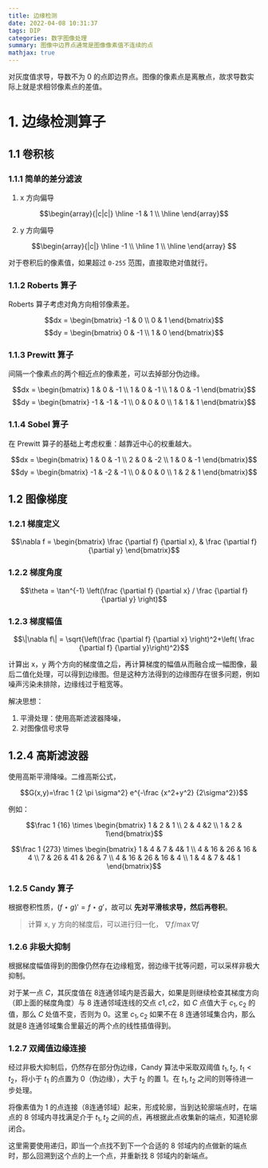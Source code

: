 ```yaml
---
title: 边缘检测
date: 2022-04-08 10:31:37
tags: DIP
categories: 数字图像处理
summary: 图像中边界点通常是图像像素值不连续的点
mathjax: true
---
```


对灰度值求导，导数不为 0 的点即边界点。图像的像素点是离散点，故求导数实际上就是求相邻像素点的差值。

# 1. 边缘检测算子

## 1.1 卷积核

### 1.1.1 简单的差分滤波
1. x 方向偏导

$$\begin{array}{|c|c|}
\hline
-1 & 1
\\
\hline
\end{array}$$

2. y 方向偏导

$$\begin{array}{|c|}
\hline
-1
\\
\hline
1
\\
\hline
\end{array}
$$

对于卷积后的像素值，如果超过 `0-255` 范围，直接取绝对值就行。


### 1.1.2 Roberts 算子

Roberts 算子考虑对角方向相邻像素差。

$$dx = \begin{bmatrix} -1 & 0 \\ 0 & 1 \end{bmatrix}$$
$$dy = \begin{bmatrix} 0 & -1 \\ 1 & 0 \end{bmatrix}$$

### 1.1.3 Prewitt 算子

间隔一个像素点的两个相近点的像素差，可以去掉部分伪边缘。

$$dx = \begin{bmatrix} 1 & 0 & -1 \\ 1 & 0 & -1 \\ 1 & 0 & -1 \end{bmatrix}$$
$$dy = \begin{bmatrix} -1 & -1 & -1 \\ 0 & 0 & 0 \\ 1 & 1 & 1 \end{bmatrix}$$

### 1.1.4 Sobel 算子

在 Prewitt 算子的基础上考虑权重：越靠近中心的权重越大。

$$dx = \begin{bmatrix} 1 & 0 & -1 \\ 2 & 0 & -2 \\ 1 & 0 & -1 \end{bmatrix}$$
$$dy = \begin{bmatrix} -1 & -2 & -1 \\ 0 & 0 & 0 \\ 1 & 2 & 1 \end{bmatrix}$$

## 1.2 图像梯度

### 1.2.1 梯度定义

$$\nabla f = \begin{bmatrix} \frac {\partial f} {\partial x}, & \frac {\partial f} {\partial y} \end{bmatrix}$$

### 1.2.2 梯度角度

$$\theta = \tan^{-1} \left(\frac {\partial f} {\partial x} / \frac {\partial f} {\partial y} \right)$$

### 1.2.3 梯度幅值

$$\|\nabla f\| = \sqrt{\left(\frac {\partial f} {\partial x} \right)^2+\left( \frac {\partial f} {\partial y}\right)^2}$$


计算出 x，y 两个方向的梯度值之后，再计算梯度的幅值从而融合成一幅图像，最后二值化处理，可以得到边缘图。但是这种方法得到的边缘图存在很多问题，例如噪声污染未排除，边缘线过于粗宽等。

解决思想：
1. 平滑处理：使用高斯滤波器降噪，
2. 对图像信号求导

## 1.2.4 高斯滤波器
使用高斯平滑降噪。二维高斯公式，

$$G(x,y)=\frac 1 {2 \pi \sigma^2} e^{-\frac {x^2+y^2} {2\sigma^2}}$$

例如：

$$\frac 1 {16} \times \begin{bmatrix} 1 & 2 & 1 \\ 2 & 4 &2 \\ 1 & 2 & 1\end{bmatrix}$$

$$\frac 1 {273} \times \begin{bmatrix} 1 & 4 & 7 & 4& 1 \\ 4 & 16 & 26 & 16 & 4 \\ 7 & 26 & 41 & 26 & 7 \\ 4 & 16 & 26 & 16 & 4 \\ 1 & 4 & 7 & 4& 1 \end{bmatrix}$$

### 1.2.5 Candy 算子

根据卷积性质，$(f \star g)'=f \star g'$，故可以 __先对平滑核求导，然后再卷积__。

> 计算 x, y 方向的梯度后，可以进行归一化， $\nabla f / \max \nabla f$

### 1.2.6 非极大抑制

根据梯度幅值得到的图像仍然存在边缘粗宽，弱边缘干扰等问题，可以采样非极大抑制。

对于某一点 $C$，其灰度值在 8连通邻域内是否最大，如果是则继续检查其梯度方向（即上面的梯度角度）与 8 连通邻域连线的交点 $c1, c2$，如 $C$ 点值大于 $c_1, c_2$ 的值，那么 $C$ 处值不变，否则为 0。这里 $c_1, c_2$ 如果不在 8 连通邻域集合内，那么就是8 连通邻域集合里最近的两个点的线性插值得到。

### 1.2.7 双阈值边缘连接

经过非极大抑制后，仍然存在部分伪边缘，Candy 算法中采取双阈值 $t_1, t_2, \ t_1 < t_2$，将小于 $t_1$ 的点置为 0（伪边缘），大于 $t_2$ 的置 1。在 $t_1, t_2$ 之间的则等待进一步处理。

将像素值为 1 的点连接（8连通邻域）起来，形成轮廓，当到达轮廓端点时，在端点的 8 邻域内寻找满足介于 $t_1, t_2$ 之间的点，再根据此点收集新的端点，知道轮廓闭合。 

这里需要使用递归，即当一个点找不到下一个合适的 8 邻域内的点做新的端点时，那么回溯到这个点的上一个点，并重新找 8 邻域内的新端点。
